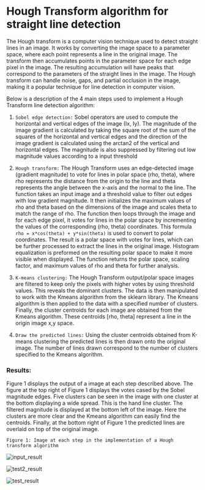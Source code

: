# Hough Transform algorithm for straight line detection
The Hough transform is a computer vision technique used to detect straight lines in an image. It works by converting the image space to a parameter space, where each point represents a line in the original image. The transform then accumulates points in the parameter space for each edge pixel in the image. The resulting accumulation will have peaks that correspond to the parameters of the straight lines in the image. The Hough transform can handle noise, gaps, and partial occlusion in the image, making it a popular technique for line detection in computer vision.

Below is a description of the 4 main steps used to implement a Hough Transform line detection algorithm:

1) `Sobel edge detection:` Sobel operators are used to compute the horizontal and vertical edges of the image (Ix, Iy). The magnitude of the image gradient is calculated by taking the square root of the sum of the squares of the horizontal and vertical edges and the direction of the image gradient is calculated using the arctan2 of the vertical and horizontal edges. The magnitude is also suppressed by filtering out low magnitude values according to a input threshold

2) `Hough transform:` The Hough Transform uses an edge-detected image (gradient magnitude) to vote for lines in polar space (rho, theta), where rho represents the distance from the origin to the line and theta represents the angle between the x-axis and the normal to the line. The function takes an input image and a threshold value to filter out edges with low gradient magnitude. It then initializes the maximum values of rho and theta based on the dimensions of the image and scales theta to match the range of rho. The function then loops through the image and for each edge pixel, it votes for lines in the polar space by incrementing the values of the corresponding (rho, theta) coordinates. This formula `rho = x*cos(theta) + y*sin(theta)` is used to convert to polar coordinates. The result is a polar space with votes for lines, which can be further processed to extract the lines in the original image. Histogram equalization is preformed on the resulting polar space to make it more visible when displayed. The function returns the polar space, scaling factor, and maximum values of rho and theta for further analysis.

3) `K-means clustering:` The Hough Transform output/polar space images are filtered to keep only the pixels with higher votes by using threshold values. This reveals the dominant clusters. The data is then manipulated to work with the Kmeans algorithm from the sklearn library. The Kmeans algorithm is then applied to the data with a specified number of clusters. Finally, the cluster centroids for each image are obtained from the Kmeans algorithm. These centroids [rho, theta] represent a line in the origin image x,y space.

4) `Draw the predicted lines:` Using the cluster centroids obtained from K-means clustering the predicted lines is then drawn onto the original image. The number of lines drawn correspond to the number of clusters specified to the Kmeans algorithm.

### Results:

Figure 1 displays the output of a image at each step described above. The figure at the top right of Figure 1 displays the votes cased by the Sobel magnitude edges. Five clusters can be seen in the image with one cluster at the bottom displaying a wide spread. This is the hand line cluster. The filtered magnitude is displayed at the bottom left of the image. Here the clusters are more clear and the Kmeans algorithm can easily find the centroids. Finally, at the bottom right of Figure 1 the predicted lines are overlaid on top of the original image.

`Figure 1: Image at each step in the implementation of a Hough transform algorithm`

![input_result](https://user-images.githubusercontent.com/60977336/235040508-14c2cb18-7aa1-44f2-9b93-0f1798978d71.png)

![test2_result](https://user-images.githubusercontent.com/60977336/235040534-8825c7cc-7f75-4537-9b17-9d9e4833eb3b.png)

![test_result](https://user-images.githubusercontent.com/60977336/235040541-7e837790-73c2-4d20-851b-9f8db54be223.png)

